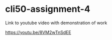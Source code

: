 # cli50-assignment-4

Link to youtube video with demonstration of work

https://youtu.be/8VM2wTnSdEE
